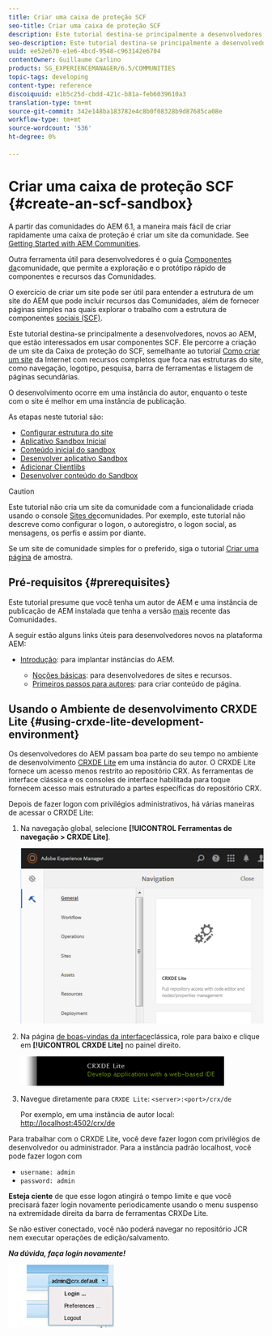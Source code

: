 ```yaml
---
title: Criar uma caixa de proteção SCF
seo-title: Criar uma caixa de proteção SCF
description: Este tutorial destina-se principalmente a desenvolvedores, novos ao AEM, que estão interessados em usar componentes SCF.  Ele percorre a criação de um site de segurança do SCF
seo-description: Este tutorial destina-se principalmente a desenvolvedores, novos ao AEM, que estão interessados em usar componentes SCF.  Ele percorre a criação de um site de segurança do SCF
uuid: ee52e670-e1e6-4bcd-9548-c963142e6704
contentOwner: Guillaume Carlino
products: SG_EXPERIENCEMANAGER/6.5/COMMUNITIES
topic-tags: developing
content-type: reference
discoiquuid: e1b5c25d-cbdd-421c-b81a-feb6039610a3
translation-type: tm+mt
source-git-commit: 342e148ba183782e4c8b0f08328b9d87685ca08e
workflow-type: tm+mt
source-wordcount: '536'
ht-degree: 0%

---
```




# Criar uma caixa de proteção SCF  {#create-an-scf-sandbox}


A partir das comunidades do AEM 6.1, a maneira mais fácil de criar rapidamente uma caixa de proteção é criar um site da comunidade. See [Getting Started with AEM Communities](getting-started.md).

Outra ferramenta útil para desenvolvedores é o guia [Componentes da](components-guide.md)comunidade, que permite a exploração e o protótipo rápido de componentes e recursos das Comunidades.

O exercício de criar um site pode ser útil para entender a estrutura de um site do AEM que pode incluir recursos das Comunidades, além de fornecer páginas simples nas quais explorar o trabalho com a estrutura de componentes [sociais (SCF)](scf.md).

Este tutorial destina-se principalmente a desenvolvedores, novos ao AEM, que estão interessados em usar componentes SCF. Ele percorre a criação de um site da Caixa de proteção do SCF, semelhante ao tutorial [Como criar um site](../../help/sites-developing/website.md) da Internet com recursos completos que foca nas estruturas do site, como navegação, logotipo, pesquisa, barra de ferramentas e listagem de páginas secundárias.

O desenvolvimento ocorre em uma instância do autor, enquanto o teste com o site é melhor em uma instância de publicação.

As etapas neste tutorial são:

* [Configurar estrutura do site](setup-website.md)
* [Aplicativo Sandbox Inicial](initial-app.md)
* [Conteúdo inicial do sandbox](initial-content.md)
* [Desenvolver aplicativo Sandbox](develop-app.md)
* [Adicionar Clientlibs](add-clientlibs.md)
* [Desenvolver conteúdo do Sandbox](develop-content.md)

>[!CAUTION]
>
>Este tutorial não cria um site da comunidade com a funcionalidade criada usando o console [Sites de](sites-console.md)comunidades. Por exemplo, este tutorial não descreve como configurar o logon, o autoregistro, o logon [](social-login.md)social, as mensagens, os perfis e assim por diante.
>
>Se um site de comunidade simples for o preferido, siga o tutorial [Criar uma página](create-sample-page.md) de amostra.

## Pré-requisitos {#prerequisites}

Este tutorial presume que você tenha um autor de AEM e uma instância de publicação de AEM instalada que tenha a versão [mais](deploy-communities.md#latest-releases) recente das Comunidades.

A seguir estão alguns links úteis para desenvolvedores novos na plataforma AEM:

* [Introdução](../../help/sites-deploying/deploy.md#getting-started): para implantar instâncias do AEM.

   * [Noções básicas](../../help/sites-developing/the-basics.md): para desenvolvedores de sites e recursos.
   * [Primeiros passos para autores](../../help/sites-authoring/first-steps.md): para criar conteúdo de página.

## Usando o Ambiente de desenvolvimento CRXDE Lite {#using-crxde-lite-development-environment}

Os desenvolvedores do AEM passam boa parte do seu tempo no ambiente de desenvolvimento [CRXDE Lite](../../help/sites-developing/developing-with-crxde-lite.md) em uma instância do autor. O CRXDE Lite fornece um acesso menos restrito ao repositório CRX. As ferramentas de interface clássica e os consoles de interface habilitada para toque fornecem acesso mais estruturado a partes específicas do repositório CRX.

Depois de fazer logon com privilégios administrativos, há várias maneiras de acessar o CRXDE Lite:

1. Na navegação global, selecione **[!UICONTROL Ferramentas de navegação > CRXDE Lite]**.

   ![chlimage_1-350](assets/chlimage_1-350.png)

2. Na página [de boas-vindas da interface](http://localhost:4502/welcome.html)clássica, role para baixo e clique em **[!UICONTROL CRXDE Lite]** no painel direito.

   ![chlimage_1-351](assets/chlimage_1-351.png)

3. Navegue diretamente para `CRXDE Lite`: `<server>:<port>/crx/de`

   Por exemplo, em uma instância de autor local: [http://localhost:4502/crx/de](http://localhost:4502/crx/de)

Para trabalhar com o CRXDE Lite, você deve fazer logon com privilégios de desenvolvedor ou administrador. Para a instância padrão localhost, você pode fazer logon com

* `username: admin`
* `password: admin`


**Esteja ciente** de que esse logon atingirá o tempo limite e que você precisará fazer login novamente periodicamente usando o menu suspenso na extremidade direita da barra de ferramentas CRXDe Lite.

Se não estiver conectado, você não poderá navegar no repositório JCR nem executar operações de edição/salvamento.

***Na dúvida, faça login novamente!***

![chlimage_1-352](assets/chlimage_1-352.png)
